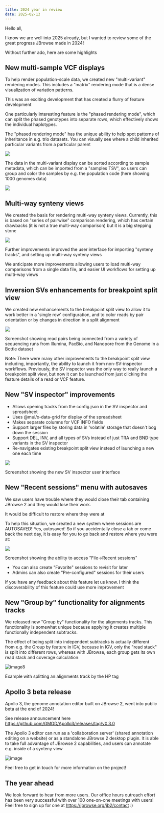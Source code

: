 ```yaml
---
title: 2024 year in review
date: 2025-02-13
---
```


Hello all,

I know we are well into 2025 already, but I wanted to review some of the great
progress JBrowse made in 2024!

Without further ado, here are some highlights

## New multi-sample VCF displays

To help render population-scale data, we created new "multi-variant" rendering
modes. This includes a "matrix" rendering mode that is a dense visualization of
variation patterns.

This was an exciting development that has created a flurry of feature
development

One particularly interesting feature is the "phased rendering mode", which can
split the phased genotypes into separate rows, which effectively shows the
individual haplotypes.

The "phased rendering mode" has the unique ability to help spot patterns of
inheritance in e.g. trio datasets. You can visually see where a child inherited
particular variants from a particular parent

![](https://github.com/user-attachments/assets/a9308a40-ab74-48c0-9ab6-035b50a1ae0b)

The data in the multi-variant display can be sorted according to sample
metadata, which can be imported from a "samples TSV", so users can group and
color the samples by e.g. the population code (here showing 1000 genomes data)

![](https://github.com/user-attachments/assets/ba7b99ab-53eb-4719-a6de-1cf9ff16511a)

## Multi-way synteny views

We created the basis for rendering multi-way synteny views. Currently, this is
based on "series of pairwise" comparison rendering, which has certain drawbacks
(it is not a true multi-way comparison) but it is a big stepping stone

![](https://github.com/user-attachments/assets/4df008cb-13d4-44e0-b1c1-44bfbbc7c34a)

Further improvements improved the user interface for importing "synteny tracks",
and setting up multi-way synteny views

We anticipate more improvements allowing users to load multi-way comparisons
from a single data file, and easier UI workflows for setting up multi-way views

## Inversion SVs enhancements for breakpoint split view

We created new enhancements to the breakpoint split view to allow it to work
better in a 'single row' configuration, and to color reads by pair orientation
or by changes in direction in a split alignment

![](https://github.com/user-attachments/assets/cacdf84e-6fad-43f3-9fc4-9705709d7d89)

Screenshot showing read pairs being connected from a variety of sequencing runs
from Illumina, PacBio, and Nanopore from the Genome in a Bottle dataset

Note: There were many other improvements to the breakpoint split view including,
importantly, the ability to launch it from non-SV-inspector workflows.
Previously, the SV inspector was the only way to really launch a breakpoint
split view, but now it can be launched from just clicking the feature details of
a read or VCF feature.

## New "SV inspector" improvements

- Allows opening tracks from the config.json in the SV inspector and spreadsheet
- Uses @mui/x-data-grid for display of the spreadsheet
- Makes separate columns for VCF INFO fields
- Support larger files by storing data in 'volatile' storage that doesn't bog
  down the session
- Support DEL, INV, and all types of SVs instead of just TRA and BND type
  variants in the SV inspector
- Re-navigates existing breakpoint split view instead of launching a new one
  each time

![](https://github.com/user-attachments/assets/4ed49ee9-c844-424a-80fa-953b52d02967)

Screenshot showing the new SV inspector user interface

## New "Recent sessions" menu with autosaves

We saw users have trouble where they would close their tab containing JBrowse 2
and they would lose their work.

It would be difficult to restore where they were at

To help this situation, we created a new system where sessions are AUTOSAVED!
Yes, autosaved! So if you accidentally close a tab or come back the next day, it
is easy for you to go back and restore where you were at:

![](https://github.com/user-attachments/assets/08f05b2a-6426-45b9-96ba-edcc14bb5ae2)

Screenshot showing the ability to access "File->Recent sessions"

- You can also create "Favorite" sessions to revisit for later
- Admins can also create "Pre-configured" sessions for their users

If you have any feedback about this feature let us know. I think the
discoverability of this feature could use more improvement

## New "Group by" functionality for alignments tracks

We released new "Group by" functionality for the alignments tracks. This
functionality is somewhat unique because applying it creates multiple
functionally independent subtracks.

The effect of being split into independent subtracks is actually different from
e.g. the Group by feature in IGV, because in IGV, only the "read stack" is split
into different rows, whereas with JBrowse, each group gets its own read stack
and coverage calculation

![image8](https://github.com/user-attachments/assets/b4ddb20c-9b34-473c-a223-039cdf65bca5)

Example with splitting an alignments track by the HP tag

## Apollo 3 beta release

Apollo 3, the genome annotation editor built on JBrowse 2, went into public beta
at the end of 2024!

See release announcement here
https://github.com/GMOD/Apollo3/releases/tag/v0.3.0

The Apollo 3 editor can run as a 'collaboration server' (shared annotation
editing on a website) or as a standalone JBrowse 2 desktop plugin. It is able to
take full advantage of JBrowse 2 capabilities, and users can annotate e.g.
inside of a synteny view

![image](https://github.com/user-attachments/assets/7ab19499-57a0-4c71-8014-cbb749f91b04)

Feel free to get in touch for more information on the project!

## The year ahead

We look forward to hear from more users. Our office hours outreach effort has
been very successful with over 100 one-on-one meetings with users! Feel free to
sign up for one at https://jbrowse.org/jb2/contact :)
